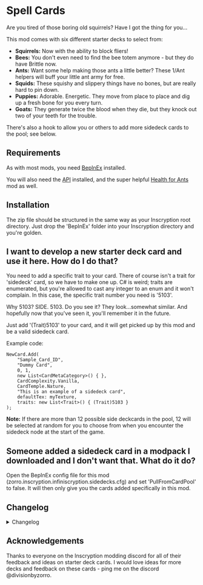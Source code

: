 # Spell Cards

Are you tired of those boring old squirrels? Have I got the thing for you...

This mod comes with six different starter decks to select from:
- **Squirrels:** Now with the ability to block fliers!
- **Bees:** You don't even need to find the bee totem anymore - but they do have Brittle now.
- **Ants:** Want some help making those ants a little better? These 1/Ant helpers will buff your little ant army for free.
- **Squids:** These squishy and slippery things have no bones, but are really hard to pin down.
- **Puppies:** Adorable. Energetic. They move from place to place and dig up a fresh bone for you every turn.
- **Goats:** They generate twice the blood when they die, but they knock out two of your teeth for the trouble.

There's also a hook to allow you or others to add more sidedeck cards to the pool; see below.

## Requirements

As with most mods, you need [BepInEx](https://inscryption.thunderstore.io/package/BepInEx/BepInExPack_Inscryption/) installed. 

You will also need the [API](https://inscryption.thunderstore.io/package/API_dev/API/) installed, and the super helpful [Health for Ants](https://inscryption.thunderstore.io/package/JulianMods/HealthForAnts/) mod as well.

## Installation

The zip file should be structured in the same way as your Inscryption root directory. Just drop the 'BepInEx' folder into your Inscryption directory and you're golden.

## I want to develop a new starter deck card and use it here. How do I do that?

You need to add a specific trait to your card. There of course isn't a trait for 'sidedeck' card, so we have to make one up. C# is weird; traits are enumerated, but you're allowed to cast any integer to an enum and it won't complain. In this case, the specific trait number you need is '5103'.

Why 5103? SIDE. 5103. Do you see it? They look...somewhat similar. And hopefully now that you've seen it, you'll remember it in the future.

Just add '(Trait)5103' to your card, and it will get picked up by this mod and be a valid sidedeck card.

Example code:

```
NewCard.Add(
    "Sample_Card_ID",
    "Dummy Card",
    0, 1,
    new List<CardMetaCategory>() { },
    CardComplexity.Vanilla,
    CardTemple.Nature,
    "This is an example of a sidedeck card",
    defaultTex: myTexture,
    traits: new List<Trait>() { (Trait)5103 }
);
```

**Note:** If there are more than 12 possible side deckcards in the pool, 12 will be selected at random for you to choose from when you encounter the sidedeck node at the start of the game.

## Someone added a sidedeck card in a modpack I downloaded and I don't want that. What do it do?
Open the BepInEx config file for this mod (zorro.inscryption.infiniscryption.sidedecks.cfg) and set 'PullFromCardPool' to false. It will then only give you the cards added specifically in this mod.

## Changelog 

<details>
<summary>Changelog</summary>

1.1.1
- Fixed defect in Gelatinous ability that causes it to crash the game when bones are added to the pool from any source other than a card dying.

1.1
- Added hooks to allow additional cards to be added to the starter card pool.

1.0
- Initial version. Adds the sidedeck selection node and six possible side decks into the pool.
</details>

## Acknowledgements

Thanks to everyone on the Inscryption modding discord for all of their feedback and ideas on starter deck cards. I would love ideas for more decks and feedback on these cards - ping me on the discord @divisionbyzorro.